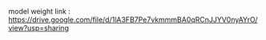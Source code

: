 model weight link : https://drive.google.com/file/d/1lA3FB7Pe7vkmmmBA0qRCnJJYV0nyAYrO/view?usp=sharing
